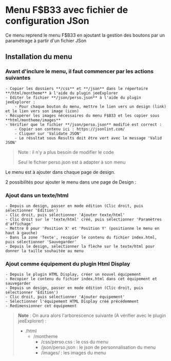 # Menu F$B33 avec fichier de configuration JSon

Ce menu reprend le menu F$B33 en ajoutant la gestion des boutons par un paramétrage à partir d'un fichier JSon

## Installation du menu

### Avant d'inclure le menu, il faut commencer par les actions suivantes
    - Copier les dossiers **/css** et **/json** dans le répertoire **/html/montheme** à l'aide du plugin jeeExplorer
    - Editer le fichier **/json/perso.json** à l'aide du plugin jeeExplorer :
        - Pour chaque bouton du menu, mettre le lien vers un design (link) et le lien vers son image (icon)
    - Récupérer les images nécessaires du menu F$B33 et les copier sous **html/montheme/images**
    - Vérifier que le fichier **/json/perso.json** modifié est correct :
        - Copier son contenu ici : https://jsonlint.com/
        - Cliquer sur 'Validate JSON'
        - Le résultat sous Results doit être vert avec le message 'Valid JSON'

>Note : il n'y a plus besoin de modifier le code
>
>Seul le fichier perso.json est à adapter à son menu


Le menu est à ajouter dans chaque page de design.

2 possibilités pour ajouter le menu dans une page de Design :

### Ajout dans un texte/html

    - Depuis un design, passer en mode édition (Clic droit, puis sélectionner 'Edition')
    - Clic droit, puis sélectionner 'Ajouter texte/html'
    - Clic droit sur le 'texte/html' créé, puis sélectionner 'Paramètres d'affichage'
    - Mettre 0 pour 'Position X' et 'Position Y' (positionne le menu en haut à gauche)
    - Dans la zone 'Texte', recopier le contenu du fichier index.html, puis sélectionner 'Sauvegarder'
    - Depuis le design, sélectionner la flèche sur le texte/html pour donner la taille souhaitée au menu

### Ajout comme équipement du plugin Html Display

    - Depuis le plugin HTML Display, créer un nouvel équipement
    - Recopier le contenu du fichier index.html dans cet équipement et sauvegarder
    - Depuis un design, passer en mode édition (Clic droit, puis sélectionner 'Edition')
    - Clic droit, puis sélectionner 'Ajouter équipement'
    - Sélectionner l'équipement HTML Display créé précédemment
    - Redimensionner cet équipement

>**Note** : On aura alors l'arborescence suivante (A vérifier avec le plugin jeeExplorer) :
>
>- /html
>    - /montheme
>        - /css/perso.css : le css du menu
>        - /json/perso.json : le json de personnalisation du menu
>        - /images/ : les images du menu

